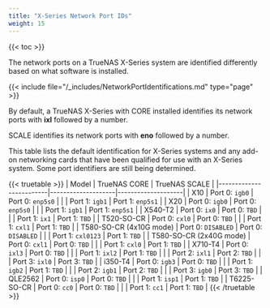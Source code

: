 ```yaml
---
title: "X-Series Network Port IDs"
weight: 15
---
```


{{< toc >}}

The network ports on a TrueNAS X-Series system are identified differently based on what software is installed.

{{< include file="/_includes/NetworkPortIdentifications.md" type="page" >}}

By default, a TrueNAS X-Series with CORE installed identifies its network ports with **ixl** followed by a number.

SCALE identifies its network ports with **eno** followed by a number.

This table lists the default identification for X-Series systems and any add-on networking cards that have been qualified for use with an X-Series system.
Some port identifiers are still being determined.

{{< truetable >}}
| Model                   | TrueNAS CORE       | TrueNAS SCALE      |
|-------------------------|--------------------|--------------------|
| X10                     | Port 0: `igb0`     | Port 0: `enp5s0`   |
|                         | Port 1: `igb1`     | Port 1: `enp5s1`   |
| X20                     | Port 0: `igb0`     | Port 0: `enp5s0`   |
|                         | Port 1: `igb1`     | Port 1: `enp5s1`   |
| X540-T2                 | Port 0: `ix0`      | Port 0: `TBD`      |
|                         | Port 1: `ix1`      | Port 1: `TBD`      |
| T520-SO-CR              | Port 0: `cxl0`     | Port 0: `TBD`      |
|                         | Port 1: `cxl1`     | Port 1: `TBD`      |
| T580-SO-CR (4x10G mode) | Port 0: `DISABLED` | Port 0: `DISABLED` |
|                         | Port 1: `cxl0123`  | Port 1: `TBD`      |
| T580-SO-CR (2x40G mode) | Port 0: `cxl1`     | Port 0: `TBD`      |
|                         | Port 1: `cxl0`     | Port 1: `TBD`      |
| X710-T4                 | Port 0: `ixl3`     | Port 0: `TBD`      |
|                         | Port 1: `ixl2`     | Port 1: `TBD`      |
|                         | Port 2: `ixl1`     | Port 2: `TBD`      |
|                         | Port 3: `ixl0`     | Port 3: `TBD`      |
| i350-T4                 | Port 0: `igb3`     | Port 0: `TBD`      |
|                         | Port 1: `igb2`     | Port 1: `TBD`      |
|                         | Port 2: `igb1`     | Port 2: `TBD`      |
|                         | Port 3: `igb0`     | Port 3: `TBD`      |
| QLE2562                 | Port 0: `isp0`     | Port 0: `TBD`      |
|                         | Port 1: `isp1`     | Port 1: `TBD`      |
| T6225-SO-CR             | Port 0: `cc0`      | Port 0: `TBD`      |
|                         | Port 1: `cc1`      | Port 1: `TBD`      |
{{< /truetable >}}
